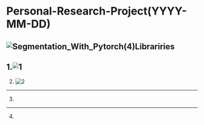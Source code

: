 # Personal-Research-Project(YYYY-MM-DD)
![Segmentation_With_Pytorch(_4_)Librariries](https://user-images.githubusercontent.com/56412471/193456558-d0268a34-52d3-49cb-b10b-339f73859346.PNG)
--------------------------------------------------------------------------------------------------------------
1.![1](https://user-images.githubusercontent.com/56412471/193455927-8075ec8e-e564-4b64-8671-b11ce600fa55.PNG)
--------------------------------
2. ![2](https://user-images.githubusercontent.com/56412471/193456160-aa794aaa-79bd-4f62-8f58-e02fb95141cc.PNG)
---------------------------------
3.
--------------------------------
4.
